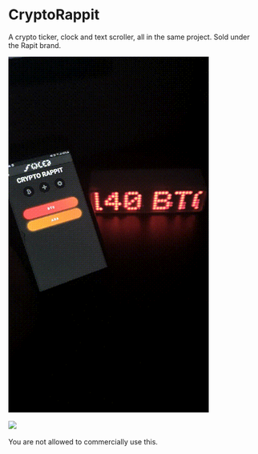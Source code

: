 # CryptoRappit
A crypto ticker, clock and text scroller, all in the same project.
Sold under the Rapit brand.

![gif video](/cryptorapit.gif)


[![](https://markdown-videos-api.jorgenkh.no/youtube/h-EhSdR4mrA)](https://www.youtube.com/watch?v=h-EhSdR4mrA)

You are not allowed to commercially use this.
